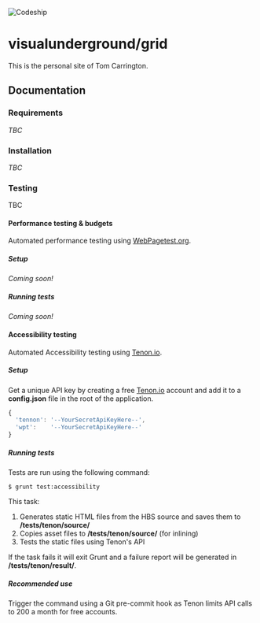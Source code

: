 ![Codeship](https://codeship.com/projects/ad3a94a0-5fcc-0134-b7ad-1efa85447d7f/status?branch=master)
# visualunderground/grid

This is the personal site of Tom Carrington.

## Documentation

### Requirements
_TBC_
### Installation
_TBC_

<!--
#### Scaffolding

- Get the vendor dependencies node
- Get the vendor dependencies bower
- Build the things (CSS, Images, JS)
 -->

### Testing
TBC
#### Performance testing & budgets
Automated performance testing using
[WebPagetest.org](https://www.webpagetest.org/).
##### Setup
_Coming soon!_
##### Running tests
_Coming soon!_
#### Accessibility testing
Automated Accessibility testing using [Tenon.io](http://tenon.io).

##### Setup
Get a unique API key by creating a free [Tenon.io](http://tenon.io) account and add it to a **config.json** file in the root of the application.

```js
{
  'tennon': '--YourSecretApiKeyHere--',
  'wpt':    '--YourSecretApiKeyHere--'
}
```
##### Running tests
Tests are run using the following command:
```shell
$ grunt test:accessibility
```
This task:
1. Generates static HTML files from the HBS source and saves them to **/tests/tenon/source/**
2. Copies asset files to **/tests/tenon/source/** (for inlining)
3. Tests the static files using Tenon's API

If the task fails it will exit Grunt and a failure report will be generated in **/tests/tenon/result/**.

##### Recommended use
Trigger the command using a Git pre-commit hook as Tenon limits API calls to 200 a month for free accounts.
